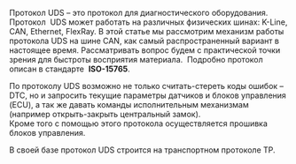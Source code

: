 Протокол UDS – это протокол для диагностического оборудования. Протокол  UDS может работать на различных физических шинах: K-Line, CAN, Ethernet, FlexRay. В этой статье мы рассмотрим механизм работы протокола UDS на шине CAN, как самый распространенный вариант в настоящее время. Рассматривать вопрос будем с практической точки зрения для быстроты восприятия материала.  Подробно протокол описан в стандарте  **ISO-15765**.

По протоколу UDS возможно не только считать-стереть коды ошибок – DTC, но и запросить текущие параметры датчиков и блоков управления (ECU), а так же давать команды исполнительным механизмам (например открыть-закрыть центральный замок).  
Кроме того с помощью этого протокола осуществляется прошивка блоков управления.

В своей базе протокол UDS строится на транспортном протоколе TP. 


